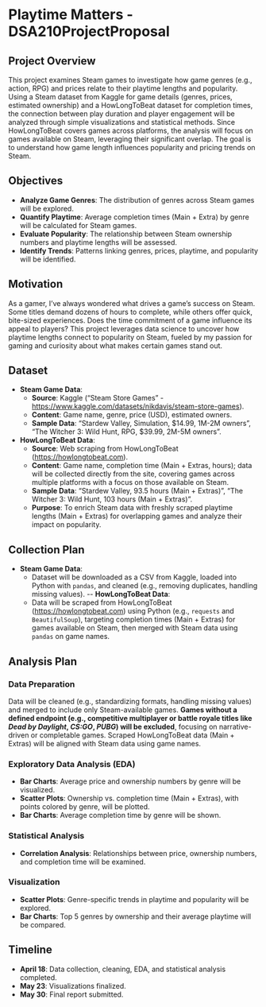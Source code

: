 # Playtime Matters -DSA210ProjectProposal

## Project Overview
This project examines Steam games to investigate how game genres (e.g., action, RPG) and prices relate to their playtime lengths and popularity. Using a Steam dataset from Kaggle for game details (genres, prices, estimated ownership) and a HowLongToBeat dataset for completion times, the connection between play duration and player engagement will be analyzed through simple visualizations and statistical methods. Since HowLongToBeat covers games across platforms, the analysis will focus on games available on Steam, leveraging their significant overlap. The goal is to understand how game length influences popularity and pricing trends on Steam.

## Objectives
- **Analyze Game Genres**: The distribution of genres across Steam games will be explored.
- **Quantify Playtime**: Average completion times (Main + Extra) by genre will be calculated for Steam games.
- **Evaluate Popularity**: The relationship between Steam ownership numbers and playtime lengths will be assessed.
- **Identify Trends**: Patterns linking genres, prices, playtime, and popularity will be identified.

## **Motivation**
As a gamer, I’ve always wondered what drives a game’s success on Steam. Some titles demand dozens of hours to complete, while others offer quick, bite-sized experiences. Does the time commitment of a game influence its appeal to players? This project leverages data science to uncover how playtime lengths connect to popularity on Steam, fueled by my passion for gaming and curiosity about what makes certain games stand out.

## Dataset
- **Steam Game Data**:
  - **Source**: Kaggle (“Steam Store Games” - https://www.kaggle.com/datasets/nikdavis/steam-store-games).
  - **Content**: Game name, genre, price (USD), estimated owners.
  - **Sample Data**: “Stardew Valley, Simulation, $14.99, 1M-2M owners”, “The Witcher 3: Wild Hunt, RPG, $39.99, 2M-5M owners”.
- **HowLongToBeat Data**:
  - **Source**: Web scraping from HowLongToBeat (https://howlongtobeat.com).
  - **Content**: Game name, completion time (Main + Extras, hours); data will be collected directly from the site, covering games across multiple platforms with a focus on those available on Steam.
  - **Sample Data**: “Stardew Valley, 93.5 hours (Main + Extras)”, “The Witcher 3: Wild Hunt, 103 hours (Main + Extras)”.
  - **Purpose**: To enrich Steam data with freshly scraped playtime lengths (Main + Extras) for overlapping games and analyze their impact on popularity.
      
## Collection Plan
- **Steam Game Data**:
  - Dataset will be downloaded as a CSV from Kaggle, loaded into Python with `pandas`, and cleaned (e.g., removing duplicates, handling missing values).
-- **HowLongToBeat Data**:
  - Data will be scraped from HowLongToBeat (https://howlongtobeat.com) using Python (e.g., `requests` and `BeautifulSoup`), targeting completion times (Main + Extras) for games available on Steam, then merged with Steam data using `pandas` on game names.
    
## **Analysis Plan**

### **Data Preparation**
Data will be cleaned (e.g., standardizing formats, handling missing values) and merged to include only Steam-available games. **Games without a defined endpoint (e.g., competitive multiplayer or battle royale titles like *Dead by Daylight*, *CS:GO*, *PUBG*) will be excluded**, focusing on narrative-driven or completable games. Scraped HowLongToBeat data (Main + Extras) will be aligned with Steam data using game names.

### **Exploratory Data Analysis (EDA)**
- **Bar Charts**: Average price and ownership numbers by genre will be visualized.
- **Scatter Plots**: Ownership vs. completion time (Main + Extras), with points colored by genre, will be plotted.
- **Bar Charts**: Average completion time by genre will be shown.

### **Statistical Analysis**
- **Correlation Analysis**: Relationships between price, ownership numbers, and completion time will be examined.

### **Visualization**
- **Scatter Plots**: Genre-specific trends in playtime and popularity will be explored.
- **Bar Charts**: Top 5 genres by ownership and their average playtime will be compared.
  
## **Timeline**
- **April 18**: Data collection, cleaning, EDA, and statistical analysis completed.
- **May 23**: Visualizations finalized.
- **May 30**: Final report submitted.

